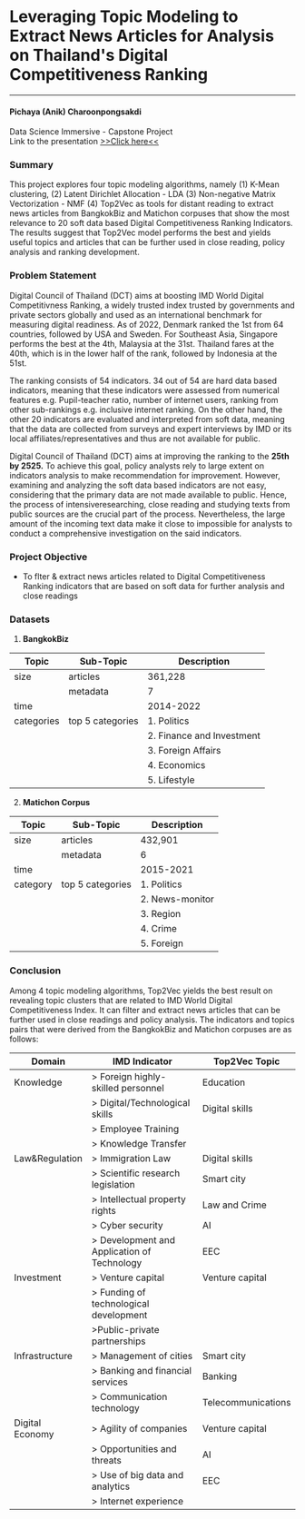 # Leveraging Topic Modeling to Extract News Articles for Analysis on Thailand's Digital Competitiveness Ranking
---
#### Pichaya (Anik) Charoonpongsakdi
Data Science Immersive - Capstone Project<br>
Link to the presentation [>>Click here<<](https://docs.google.com/presentation/d/1TooN8ycOvl-FB0gWikqjoO2LvPg2Vlh-09dW1wUhXB8/edit?usp=sharing)

### Summary
This project explores four topic modeling algorithms, namely
(1) K-Mean clustering,
(2) Latent Dirichlet Allocation - LDA
(3) Non-negative Matrix Vectorization - NMF
(4) Top2Vec
as tools for distant reading to extract news articles from BangkokBiz and Matichon corpuses that show the most relevance to 20 soft data based Digital Competitiveness Ranking Indicators.  The results suggest that Top2Vec model performs the best and yields useful topics and articles that can be further used in close reading, policy analysis and ranking development.

### Problem Statement
Digital Council of Thailand (DCT) aims at boosting IMD World Digital Competitivness Ranking, a widely trusted index trusted by governments and private sectors globally and used as an international benchmark for measuring digital readiness. As of 2022, Denmark ranked the 1st from 64 countries, followed by USA and Sweden. For Southeast Asia, Singapore performs the best at the 4th, Malaysia at the 31st. Thailand fares at the 40th, which is in the lower half of the rank, followed by Indonesia at the 51st.

The ranking consists of 54 indicators. 34 out of 54 are hard data based indicators, meaning that these indicators were assessed from numerical features e.g. Pupil-teacher ratio, number of internet users, ranking from other sub-rankings e.g. inclusive internet ranking. On the other hand, the other 20 indicators are evaluated and interpreted from soft data, meaning that the data are collected from surveys and expert interviews by IMD or its local affiliates/representatives and thus are not available for public.

Digital Council of Thailand (DCT) aims at improving the ranking to the **25th by 2525.** To achieve this goal, policy analysts rely to large extent on indicators analysis to make recommendation for improvement. However, examining and analyzing the soft data based indicators are not easy, considering that the primary data are not made available to public. Hence, the process of intensiveresearching, close reading and studying texts from public sources are the crucial part of the process. Nevertheless, the large amount of the incoming text data make it close to impossible for analysts to conduct a comprehensive investigation on the said indicators.

### Project Objective
- To flter & extract news articles related to
Digital Competitiveness Ranking indicators that are based on soft data
for further analysis and close readings

### Datasets
1. **BangkokBiz**

|Topic| Sub-Topic| Description|
|---|---|---|
|size|articles| 361,228|
||metadata|7|
|time||2014-2022|
|categories|top 5 categories|1. Politics
|||2. Finance and Investment|
|||3. Foreign Affairs|
|||4. Economics|
|||5. Lifestyle|

2. **Matichon Corpus**

|Topic| Sub-Topic| Description|
|---|---|---|
|size|articles|432,901|
||metadata|6|
|time||2015-2021|
|category|top 5 categories| 1. Politics|
|||2. News-monitor|
|||3. Region|
|||4. Crime|
|||5. Foreign|



### Conclusion
Among 4 topic modeling algorithms, Top2Vec yields the best result on revealing topic clusters that are related to IMD World Digital Competitiveness Index. It can filter and extract news articles that can be further used in close readings and policy analysis. The indicators and topics pairs that were derived from the BangkokBiz and Matichon corpuses are as follows:

|Domain|IMD Indicator| Top2Vec Topic |
|---|---|---|
|Knowledge| > Foreign highly-skilled personnel| Education |
|  |> Digital/Technological skills | Digital skills|
| |> Employee Training|
| |> Knowledge Transfer|
| Law&Regulation| > Immigration Law| Digital skills|
|| > Scientific research legislation|Smart city
|| > Intellectual property rights| Law and Crime|
|| > Cyber security|  AI|
|| > Development and Application of Technology|EEC
|Investment| > Venture capital| Venture capital|
||> Funding of technological development|
||>Public-private partnerships
|Infrastructure|> Management of cities|Smart city|
||> Banking and financial services|Banking
||> Communication technology|Telecommunications
|Digital Economy|> Agility of companies|Venture capital
||> Opportunities and threats|AI
||> Use of big data and analytics|EEC
||> Internet experience
